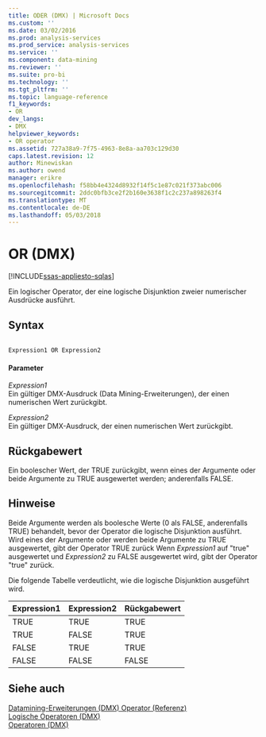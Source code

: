 ```yaml
---
title: ODER (DMX) | Microsoft Docs
ms.custom: ''
ms.date: 03/02/2016
ms.prod: analysis-services
ms.prod_service: analysis-services
ms.service: ''
ms.component: data-mining
ms.reviewer: ''
ms.suite: pro-bi
ms.technology: ''
ms.tgt_pltfrm: ''
ms.topic: language-reference
f1_keywords:
- OR
dev_langs:
- DMX
helpviewer_keywords:
- OR operator
ms.assetid: 727a38a9-7f75-4963-8e8a-aa703c129d30
caps.latest.revision: 12
author: Minewiskan
ms.author: owend
manager: erikre
ms.openlocfilehash: f58bb4e4324d8932f14f5c1e87c021f373abc006
ms.sourcegitcommit: 2ddc0bfb3ce2f2b160e3638f1c2c237a898263f4
ms.translationtype: MT
ms.contentlocale: de-DE
ms.lasthandoff: 05/03/2018
---
```

# <a name="or-dmx"></a>OR (DMX)
[!INCLUDE[ssas-appliesto-sqlas](../includes/ssas-appliesto-sqlas.md)]

  Ein logischer Operator, der eine logische Disjunktion zweier numerischer Ausdrücke ausführt.  
  
## <a name="syntax"></a>Syntax  
  
```  
  
Expression1 OR Expression2  
```  
  
#### <a name="parameters"></a>Parameter  
 *Expression1*  
 Ein gültiger DMX-Ausdruck (Data Mining-Erweiterungen), der einen numerischen Wert zurückgibt.  
  
 *Expression2*  
 Ein gültiger DMX-Ausdruck, der einen numerischen Wert zurückgibt.  
  
## <a name="return-value"></a>Rückgabewert  
 Ein boolescher Wert, der TRUE zurückgibt, wenn eines der Argumente oder beide Argumente zu TRUE ausgewertet werden; anderenfalls FALSE.  
  
## <a name="remarks"></a>Hinweise  
 Beide Argumente werden als boolesche Werte (0 als FALSE, anderenfalls TRUE) behandelt, bevor der Operator die logische Disjunktion ausführt. Wird eines der Argumente oder werden beide Argumente zu TRUE ausgewertet, gibt der Operator TRUE zurück Wenn *Expression1* auf "true" ausgewertet und *Expression2* zu FALSE ausgewertet wird, gibt der Operator "true" zurück.  
  
 Die folgende Tabelle verdeutlicht, wie die logische Disjunktion ausgeführt wird.  
  
|Expression1|Expression2|Rückgabewert|  
|-----------------------|-----------------------|---------------------|  
|TRUE|TRUE|TRUE|  
|TRUE|FALSE|TRUE|  
|FALSE|TRUE|TRUE|  
|FALSE|FALSE|FALSE|  
  
## <a name="see-also"></a>Siehe auch  
 [Datamining-Erweiterungen &#40;DMX&#41; Operator (Referenz)](../dmx/data-mining-extensions-dmx-operator-reference.md)   
 [Logische Operatoren &#40;DMX&#41;](../dmx/operators-logical.md)   
 [Operatoren &#40;DMX&#41;](../dmx/operators-dmx.md)  
  
  
